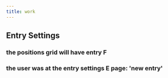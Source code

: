 ```yaml
---
title: work
---
```


## Entry Settings
### the positions grid will have entry F
### the user was at the entry settings E page: 'new entry'
